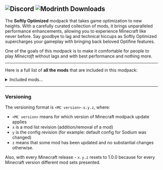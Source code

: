 ![Discord](https://img.shields.io/discord/931595732752953375?style=for-the-badge&logo=discord&logoColor=white&label=Discord&color=5865F2)
![Modrinth Downloads](https://img.shields.io/modrinth/dt/WhCmeZLu?style=for-the-badge&label=Modrinth&color=1bd96a&link=https%3A%2F%2Fmodrinth.com%2Fmodpack%2Fsofop%2Fversions)
---

The **Softly Optimized** modpack that takes game optimization to new heights. With a carefully curated collection of mods, it brings unparalleled performance enhancements, allowing you to experience Minecraft like never before. Say goodbye to lag and technical hiccups as Softly Optimized supercharges your gameplay with bringing back beloved Optifine features.

One of the goals of this modpack is to make it comfortable for people to play *Minecraft* without lags and with best performance and nothing more.

---

Here is a full list of **all the mods** that are included in this modpack:
<details>
  <summary>Included mods...</summary>

  - [Animatica](https://modrinth.com/mod/animatica) by [FoundationGames](https://modrinth.com/user/FoundationGames) (A mod implementing the OptiFine/MCPatcher animated texture format)
  - [CIT Resewn](https://modrinth.com/mod/cit-resewn) by [shsupercm](https://modrinth.com/user/shsupercm) (Re-implements MCPatcher's CIT (custom items by renaming in resource packs))
  - [Dynamic FPS](https://modrinth.com/mod/dynamic-fps) by [juliand665](https://modrinth.com/user/juliand665) (set FPS to 1 when Minecraft minimised)
  - [Enhanced Block Entities](https://modrinth.com/mod/ebe) by [FoundationGames](https://modrinth.com/user/FoundationGames) (reimplements block (tile) entities for performance)
  - [Entity Culling](https://modrinth.com/mod/entityculling) by [tr7zw](https://modrinth.com/user/tr7zw) (uses path tracing to cull entities behind walls)
  - [Exordium](https://modrinth.com/mod/exordium) by [tr7zw](https://modrinth.com/user/tr7zw) (limits framerate on GUI elements for a huge performance boost with a neligible visual difference, seems to lower performance in its newer versions)
  - [Fabric API](https://modrinth.com/mod/fabric-api) (needed for many mods to function)
  - [Fabric Language Kotlin](https://modrinth.com/mod/fabric-language-kotlin) by [modmuss50](https://modrinth.com/user/modmuss50) (Kotlin library for mods to function)
  - [FastQuit](https://modrinth.com/mod/fastquit) by [KingContaria](https://modrinth.com/user/KingContaria) (return to the title screen early while your world is still saving in the background)
  - [FerriteCore](https://modrinth.com/mod/ferrite-core) by [malte0811](https://modrinth.com/user/malte0811) (memory usage optimizations)
  - [ImmediatelyFast](https://modrinth.com/mod/immediatelyfast) by [RaphiMC](https://modrinth.com/user/RaphiMC) (Immediate-mode rendering optimizations concerning many areas of the game)
  - [Indium](https://modrinth.com/mod/indium) by [comp500](https://modrinth.com/user/comp500) (needed for EBE to not look wrong)
  - [Iris Shaders](https://modrinth.com/mod/iris) by [coderbot](https://modrinth.com/user/coderbot) (allows to use shader packs like in Optifine)
  - [Krypton](https://modrinth.com/mod/krypton) by [astei](https://modrinth.com/user/astei) (networking optimizations, benefiting CPU usage)
  - [Ksyxis](https://modrinth.com/mod/ksyxis) by [VidTu](https://modrinth.com/user/VidTu) (Almost entirely disables world pre-loading, so one can get to playing faster)
  - [LambDynamicLights](https://modrinth.com/mod/lambdynamiclights) by [LambdAurora](https://modrinth.com/user/LambdAurora) (a dynamic lights mod)
  - [Lithium](https://modrinth.com/mod/lithium) by the [caffeinemc team](https://github.com/CaffeineMC/lithium-fabric) (much known - general server-side optimizations)
  - [Mod Menu](https://modrinth.com/mod/modmenu) by [Prospector](https://modrinth.com/user/Prospector) (adds a mod menu to view the list of mods you have installed)
  - [More Culling](https://modrinth.com/mod/moreculling) by [fxmorin](https://modrinth.com/user/fxmorin) (culls more block faces and other things for a performance boost.)
  - [No Chat Reports](https://modrinth.com/mod/no-chat-reports) by [Aizistral](https://modrinth.com/user/Aizistral) (a mod that provides options to protect yourself against the chat reporting system introduced in 1.19.1. btw, it's not a performance mod)
  - [OptiGUI](https://modrinth.com/mod/optigui) by [opekope2](https://modrinth.com/user/opekope2) (custom inventory GUIs)
  - [Reese's Sodium Options](https://modrinth.com/mod/reeses-sodium-options) by [FlashyReese](https://modrinth.com/user/FlashyReese) (Alternative Options Menu for Sodium)
  - [Sodium Extra](https://modrinth.com/mod/sodium-extra) by [FlashyReese](https://modrinth.com/user/FlashyReese) (Features that shouldn't be in Sodium.)
  - [Sodium](https://modrinth.com/mod/sodium) by the [caffeinemc team](https://github.com/CaffeineMC/sodium-fabric) (much known - rendering engine rewrite utilizing modern OpenGL features)
  - [Starlight](https://modrinth.com/mod/starlight) by [spottedleaf](https://modrinth.com/user/spottedleaf) (rewrites Minecraft default light engine)
  - [Very Many Players](https://modrinth.com/mod/vmp-fabric) by [ishland](https://modrinth.com/user/ishland) (Like Lithium, but more experimental. Mostly server-side as well)
  - [YetAnotherConfigLib](https://modrinth.com/mod/yacl) by [isxander](https://modrinth.com/user/isxander) (a builder-based configuration library for Minecraft)
  - [Your Options Shall Be Respected (YOSBR)](https://modrinth.com/mod/yosbr) by [shedaniel](https://modrinth.com/user/shedaniel) (keeps your settings when updating the modpack)
  - [Zoomify](https://modrinth.com/mod/zoomify) by [isxander](https://modrinth.com/user/isxander) (bringing back Optifine zoom)
</details>

---
### Versioning
The versioning format is `<MC version>-x.y.z`, where:

- `<MC version>` means for which version of Minecraft modpack update applies
- `x` is a mod list revision (addition/removal of a mod)
- `y` is the config revision (for example: default config for Sodium was changed)
- `z` means that some mod has been updated and no substantial changes otherwise.

Also, with every Minecraft release - `x.y.z` resets to 1.0.0 because for every Minecraft version different mod sets presented.
